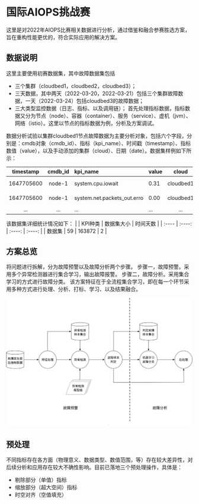 # 国际AIOPS挑战赛
这里是对2022年AIOPS比赛相关数据进行分析，通过借鉴和融合参赛胜选方案，旨在重构性能更优的，符合实际应用的解决方案。

## 数据说明
这里主要使用初赛数据集，其中故障数据集包括
-	三个集群（cloudbed1，cloudbed2，cloudbed3）；
-	三天数据，其中两天（2022-03-20，2022-03-21）包括三个集群故障数据，一天（2022-03-24）包括cloudbed3的故障数据；
-	三大类型监控数据（日志、指标、以及调用链）；
首先处理指标数据，指标数据又分为节点（node）、容器（container）、服务（service）、虚机（jvm）、网络（istio）。这里以节点的指标数据为例，分析及方案调试。

数据分析试验以集群cloudbed1节点故障数据为主要分析对象，包括六个字段，分别是：cmdb对象（cmdb_id）、指标（kpi_name）、时间戳（timestamp）、指标数值（value），以及手动添加的集群（cloud）、日期（date）。数据集样例如下所示：

| timestamp | cmdb_id | kpi_name | value | cloud | date |
|  :----:  |  :----:  | :---- | :---- |   :----:   |  :----:  |
| 1647705600 | node-1 | system.cpu.iowait	| 0.31 | cloudbed1 | 2022-03-20 |
| 1647705600 | node-1 | system.net.packets_out.erro | 0.00 | cloudbed1 | 2022-03-20 |
| ... | ... | ... | ... | ... | ... |

该数据集详细统计情况如下：
| | KPI种类 | 数据集大小 | 时间天数 | 
| :---- | :----: | :----: | :----: | 
| 数据集 | 59 | 163872 | 2 | 

## 方案总览
将问题进行拆解，分为故障预警以及故障分析两个步骤。
步骤一，故障预警。采用多个异常检测器进行集合学习，输出故障报警。
步骤二，故障分析。采用集合学习的方式进行故障分类。
该方案特征在于全流程集合学习，即在每一个环节采用多种方式进行处理、分析、打标、学习、以及结果融合。

<p align="center">
  <img src="../../image/aiops_competition_pic/flow_v2.png" width="600"/>
</p>

## 预处理
不同指标存在各方面（物理意义、数据类型、数值范围，等）存在较大差异性，对后续分析和应用存在较大不确性影响。目前已落地三个预处理操作，具体是：
- 剔除部分（单值）指标
- 缩放部分（超大空间）指标
- 时空对齐（空值填充）


